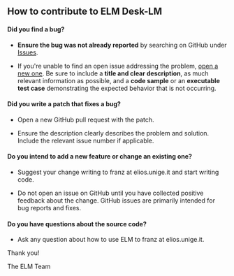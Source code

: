 ## How to contribute to ELM Desk-LM

#### **Did you find a bug?**

* **Ensure the bug was not already reported** by searching on GitHub under [Issues](https://github.com/Edge-Learning-Machine/Micro-LM/issues).

* If you're unable to find an open issue addressing the problem, [open a new one](https://github.com/Edge-Learning-Machine/Micro-LM/new). Be sure to include a **title and clear description**, as much relevant information as possible, and a **code sample** or an **executable test case** demonstrating the expected behavior that is not occurring.

#### **Did you write a patch that fixes a bug?**

* Open a new GitHub pull request with the patch.

* Ensure the description clearly describes the problem and solution. Include the relevant issue number if applicable.

#### **Do you intend to add a new feature or change an existing one?**

* Suggest your change writing to franz at elios.unige.it and start writing code.

* Do not open an issue on GitHub until you have collected positive feedback about the change. GitHub issues are primarily intended for bug reports and fixes.

#### **Do you have questions about the source code?**

* Ask any question about how to use ELM to franz at elios.unige.it.

Thank you!

The ELM Team
